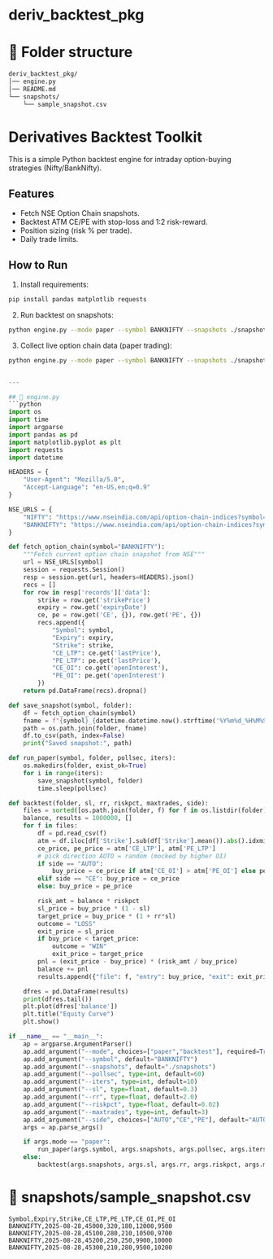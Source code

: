 # deriv_backtest_pkg

# 📂 Folder structure
```markdown
deriv_backtest_pkg/
│── engine.py
│── README.md
└── snapshots/
    └── sample_snapshot.csv
```

# Derivatives Backtest Toolkit

This is a simple Python backtest engine for intraday option-buying strategies (Nifty/BankNifty).

## Features
- Fetch NSE Option Chain snapshots.
- Backtest ATM CE/PE with stop-loss and 1:2 risk-reward.
- Position sizing (risk % per trade).
- Daily trade limits.

## How to Run

1. Install requirements:
```bash
pip install pandas matplotlib requests
```

2. Run backtest on snapshots:
```bash
python engine.py --mode paper --symbol BANKNIFTY --snapshots ./snapshots --pollsec 60 --iters 30
```

3. Collect live option chain data (paper trading):
```bash
python engine.py --mode paper --symbol BANKNIFTY --snapshots ./snapshots --pollsec 60 --iters 30
```

```py

---

## 📘 engine.py
```python
import os
import time
import argparse
import pandas as pd
import matplotlib.pyplot as plt
import requests
import datetime

HEADERS = {
    "User-Agent": "Mozilla/5.0",
    "Accept-Language": "en-US,en;q=0.9"
}

NSE_URLS = {
    "NIFTY": "https://www.nseindia.com/api/option-chain-indices?symbol=NIFTY",
    "BANKNIFTY": "https://www.nseindia.com/api/option-chain-indices?symbol=BANKNIFTY"
}

def fetch_option_chain(symbol="BANKNIFTY"):
    """Fetch current option chain snapshot from NSE"""
    url = NSE_URLS[symbol]
    session = requests.Session()
    resp = session.get(url, headers=HEADERS).json()
    recs = []
    for row in resp['records']['data']:
        strike = row.get('strikePrice')
        expiry = row.get('expiryDate')
        ce, pe = row.get('CE', {}), row.get('PE', {})
        recs.append({
            "Symbol": symbol,
            "Expiry": expiry,
            "Strike": strike,
            "CE_LTP": ce.get('lastPrice'),
            "PE_LTP": pe.get('lastPrice'),
            "CE_OI": ce.get('openInterest'),
            "PE_OI": pe.get('openInterest')
        })
    return pd.DataFrame(recs).dropna()

def save_snapshot(symbol, folder):
    df = fetch_option_chain(symbol)
    fname = f"{symbol}_{datetime.datetime.now().strftime('%Y%m%d_%H%M%S')}.csv"
    path = os.path.join(folder, fname)
    df.to_csv(path, index=False)
    print("Saved snapshot:", path)

def run_paper(symbol, folder, pollsec, iters):
    os.makedirs(folder, exist_ok=True)
    for i in range(iters):
        save_snapshot(symbol, folder)
        time.sleep(pollsec)

def backtest(folder, sl, rr, riskpct, maxtrades, side):
    files = sorted([os.path.join(folder, f) for f in os.listdir(folder) if f.endswith(".csv")])
    balance, results = 1000000, []
    for f in files:
        df = pd.read_csv(f)
        atm = df.iloc[df['Strike'].sub(df['Strike'].mean()).abs().idxmin()]
        ce_price, pe_price = atm['CE_LTP'], atm['PE_LTP']
        # pick direction AUTO = random (mocked by higher OI)
        if side == "AUTO":
            buy_price = ce_price if atm['CE_OI'] > atm['PE_OI'] else pe_price
        elif side == "CE": buy_price = ce_price
        else: buy_price = pe_price

        risk_amt = balance * riskpct
        sl_price = buy_price * (1 - sl)
        target_price = buy_price * (1 + rr*sl)
        outcome = "LOSS"
        exit_price = sl_price
        if buy_price < target_price: 
            outcome = "WIN"
            exit_price = target_price
        pnl = (exit_price - buy_price) * (risk_amt / buy_price)
        balance += pnl
        results.append({"file": f, "entry": buy_price, "exit": exit_price, "outcome": outcome, "pnl": pnl, "balance": balance})

    dfres = pd.DataFrame(results)
    print(dfres.tail())
    plt.plot(dfres['balance'])
    plt.title("Equity Curve")
    plt.show()

if __name__ == "__main__":
    ap = argparse.ArgumentParser()
    ap.add_argument("--mode", choices=["paper","backtest"], required=True)
    ap.add_argument("--symbol", default="BANKNIFTY")
    ap.add_argument("--snapshots", default="./snapshots")
    ap.add_argument("--pollsec", type=int, default=60)
    ap.add_argument("--iters", type=int, default=10)
    ap.add_argument("--sl", type=float, default=0.3)
    ap.add_argument("--rr", type=float, default=2.0)
    ap.add_argument("--riskpct", type=float, default=0.02)
    ap.add_argument("--maxtrades", type=int, default=3)
    ap.add_argument("--side", choices=["AUTO","CE","PE"], default="AUTO")
    args = ap.parse_args()

    if args.mode == "paper":
        run_paper(args.symbol, args.snapshots, args.pollsec, args.iters)
    else:
        backtest(args.snapshots, args.sl, args.rr, args.riskpct, args.maxtrades, args.side)
```

# 📘 snapshots/sample_snapshot.csv
```csv
Symbol,Expiry,Strike,CE_LTP,PE_LTP,CE_OI,PE_OI
BANKNIFTY,2025-08-28,45000,320,180,12000,9500
BANKNIFTY,2025-08-28,45100,280,210,10500,9700
BANKNIFTY,2025-08-28,45200,250,250,9900,10000
BANKNIFTY,2025-08-28,45300,210,280,9500,10200
```
